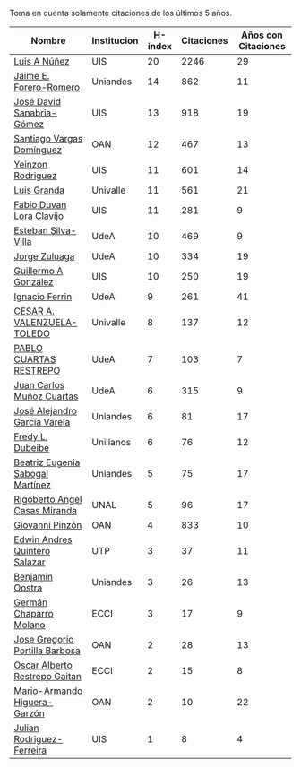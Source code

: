 Toma en cuenta solamente citaciones de los últimos 5 años.

Nombre | Institucion | H-index | Citaciones | Años con Citaciones | 
------ | ---------- | -------- | ---------- | ----------|
[Luis A Núñez](https://scholar.google.com/citations?user=2Q5_QxkAAAAJ&hl=en) | UIS | 20 | 2246 | 29 |
[Jaime E. Forero-Romero](https://scholar.google.com/citations?user=TLTK6WgAAAAJ) | Uniandes | 14 | 862 | 11 |
[José David Sanabria-Gómez](https://scholar.google.com/citations?user=Tclray4AAAAJ&hl=en) | UIS | 13 | 918 | 19 |
[Santiago Vargas Domínguez](https://scholar.google.com/citations?hl=en&user=9DDaTaAAAAAJ) | OAN | 12 | 467 | 13 |
[Yeinzon Rodriguez](https://scholar.google.com/citations?user=5gEif2UAAAAJ&hl=en) | UIS | 11 | 601 | 14 |
[Luis Granda](https://scholar.google.com/citations?user=FGfHWuwAAAAJ&hl=en) | Univalle | 11 | 561 | 21 | 
[Fabio Duvan Lora Clavijo](https://scholar.google.com/citations?hl=en&user=bV-me9AAAAAJ&view_op=list_works)| UIS | 11 | 281 | 9 |
[Esteban Silva-Villa](https://scholar.google.com/citations?user=S8-YLHaAJLMC&hl=en) | UdeA | 10 | 469 | 9 | 
[Jorge Zuluaga](https://scholar.google.com/citations?user=qpGVqNwAAAAJ&hl=en&oi=ao) | UdeA | 10 | 334 | 19 |
[Guillermo A González](https://scholar.google.com/citations?user=pvM7yGcAAAAJ&hl=en) | UIS | 10 | 250 | 19 |
[Ignacio Ferrin](https://scholar.google.com/citations?user=bGBCFskAAAAJ&hl=en) | UdeA | 9 | 261 | 41 |
[CESAR A. VALENZUELA-TOLEDO](https://scholar.google.com/citations?user=J89OrSkAAAAJ&hl=en)| Univalle | 8 | 137 | 12 |
[PABLO CUARTAS RESTREPO](https://scholar.google.com/citations?user=c4zrU20AAAAJ&hl=en) | UdeA | 7 | 103 | 7 |
[Juan Carlos Muñoz Cuartas](https://scholar.google.com/citations?user=tQkmHH8AAAAJ&hl=en) | UdeA | 6 | 315 | 9 |
[José Alejandro García Varela](https://scholar.google.com/citations?user=iA0H5dgAAAAJ&hl=en) | Uniandes | 6 | 81 | 17 |
[Fredy L. Dubeibe](https://scholar.google.com/citations?user=BgO_bU8AAAAJ&hl=en) | Unillanos | 6 | 76 | 12 |
[Beatriz Eugenia Sabogal Martínez](https://scholar.google.com/citations?user=T-0RjQYAAAAJ&hl=en) | Uniandes | 5 | 75 | 17 |
[Rigoberto Angel Casas Miranda](https://scholar.google.com/citations?user=i9vdtq0AAAAJ&hl=en) | UNAL | 5 | 96 | 17 |
[Giovanni Pinzón](https://scholar.google.com/citations?user=F25UKOkAAAAJ&hl=en)| OAN | 4 | 833 | 10 |
[Edwin Andres Quintero Salazar](https://scholar.google.com/citations?user=Si_rL4gAAAAJ&hl=en&oi=ao)| UTP | 3 | 37 | 11 |
[Benjamin Oostra](https://scholar.google.com/citations?user=A-57orIAAAAJ&hl=en&oi=ao) | Uniandes | 3 | 26 | 13 |
[Germán Chaparro Molano](https://scholar.google.com/citations?user=FHzXPgoAAAAJ&hl=en) | ECCI | 3 | 17 | 9 | 
[Jose Gregorio Portilla Barbosa](https://scholar.google.com/citations?hl=en&user=tDx7hEMAAAAJ) | OAN | 2 | 28 | 13 |
[Oscar Alberto Restrepo Gaitan](https://scholar.google.com/citations?user=ecKvoBgAAAAJ&hl=en) | ECCI | 2 | 15 | 8 | 
[Mario-Armando Higuera-Garzón](https://scholar.google.com/citations?user=goHAHhMAAAAJ&hl=en) | OAN | 2 | 10 | 22 |
[Julian Rodriguez-Ferreira](https://scholar.google.com/citations?user=gy2sAsIAAAAJ&hl=en&oi=ao) | UIS | 1 | 8 | 4 |

